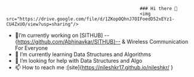                                                       ### Hi there 👋
                                                      <img src="https://drive.google.com/file/d/1ZKopOQhnJ7OIFoedD52xEYz1-CU4ZxUO/view?usp=sharing"/>


- 🔭I’m currently working on [SITHUB] --{https://github.com/Abhinavkar/SITHUB}--  & Wireless Communication For Everyone
- 🌱 I’m currently learning Data Structures and Algorithms
- 🤔 I’m looking for help with Data Structures and Algo
- 📫 How to reach me :[site]{https://nileshkr17.github.io/nileshkr/ }
<!-- GitHub Readme Streak Stats - https://github.com/nileshkr17/github-readme-streak-stats -->
<p align="left">
  <a href="https://github.com/nileshkr17">
    <img title="" alt="" src="https://github-readme-streak-stats.herokuapp.com/?user=nileshkr17&theme=monokai-metallian&hide_border=true"/>
  </a>
<p align=" left">
  <a href="https://github.com/nileshkr17">
    <img title=" " alt="" src="https://github-readme-stats.vercel.app/api?username=nileshkr17&&show_icons=true&title_color=ffffff&icon_color=bb2acf&text_color=daf7dc&bg_color=151515"/>
  </a>

